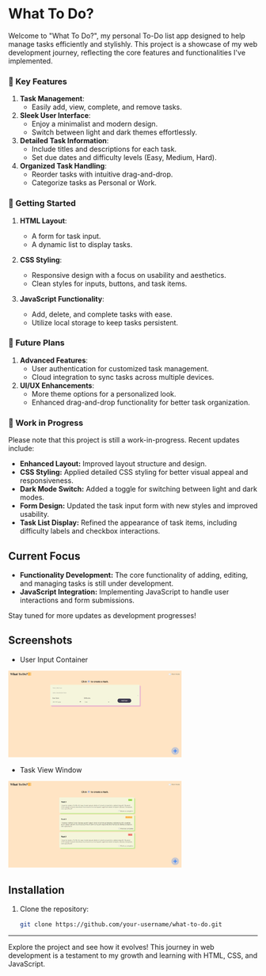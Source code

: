 # What To Do?

Welcome to "What To Do?", my personal To-Do list app designed to help manage tasks efficiently and stylishly. This project is a showcase of my web development journey, reflecting the core features and functionalities I've implemented.

### 🎯 Key Features

1. **Task Management**: 
    - Easily add, view, complete, and remove tasks.
2. **Sleek User Interface**:
    - Enjoy a minimalist and modern design.
    - Switch between light and dark themes effortlessly.
3. **Detailed Task Information**:
    - Include titles and descriptions for each task.
    - Set due dates and difficulty levels (Easy, Medium, Hard).
4. **Organized Task Handling**:
    - Reorder tasks with intuitive drag-and-drop.
    - Categorize tasks as Personal or Work.

### 🚀 Getting Started

1. **HTML Layout**:
    - A form for task input.
    - A dynamic list to display tasks.

2. **CSS Styling**:
    - Responsive design with a focus on usability and aesthetics.
    - Clean styles for inputs, buttons, and task items.

3. **JavaScript Functionality**:
    - Add, delete, and complete tasks with ease.
    - Utilize local storage to keep tasks persistent.

### 🔮 Future Plans

1. **Advanced Features**:
    - User authentication for customized task management.
    - Cloud integration to sync tasks across multiple devices.
2. **UI/UX Enhancements**:
    - More theme options for a personalized look.
    - Enhanced drag-and-drop functionality for better task organization.

### 🚧 Work in Progress

Please note that this project is still a work-in-progress. Recent updates include:

- **Enhanced Layout:** Improved layout structure and design.
- **CSS Styling:** Applied detailed CSS styling for better visual appeal and responsiveness.
- **Dark Mode Switch:** Added a toggle for switching between light and dark modes.
- **Form Design:** Updated the task input form with new styles and improved usability.
- **Task List Display:** Refined the appearance of task items, including difficulty labels and checkbox interactions.

## Current Focus

- **Functionality Development:** The core functionality of adding, editing, and managing tasks is still under development.
- **JavaScript Integration:** Implementing JavaScript to handle user interactions and form submissions.

Stay tuned for more updates as development progresses!

## Screenshots

- User Input Container
<img src="screenshots\user-input-container.png" alt="Screenshot" style="max-width: 350px; height: auto;"/>

- Task View Window
<img src="screenshots\task-view-window.png" alt="Screenshot" style="max-width: 350px; height: auto;"/>

## Installation

1. Clone the repository:
   ```bash
   git clone https://github.com/your-username/what-to-do.git

---

Explore the project and see how it evolves! This journey in web development is a testament to my growth and learning with HTML, CSS, and JavaScript.

